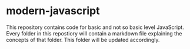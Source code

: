 # modern-javascript

This repository contains code for basic and not so basic level JavaScript.  
Every folder in this repostiory will contain a markdown file explaining the concepts of that folder.
This folder will be updated accordingly.
